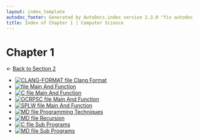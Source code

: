 ```yaml
---
layout: index_template
autodoc_footer: Generated by AutoDocs.index version 2.3.0 "fix autodoc failing if it already deleted the folders" ⓒ Starwort, 2020
title: Index of Chapter 1 | Computer Science
---
```


# **Chapter 1**

← [Back to Section 2](..)

- [![CLANG-FORMAT file](https://img.icons8.com/windows/512/03dac6/file-configuration.png) Clang Format](./Paper_2/section_2/chapter_1/.clang-format)
- [![ file](https://img.icons8.com/windows/512/03dac6/binary-file.png) Main And Function](./Paper_2/section_2/chapter_1/main_and_function)
- [![C file](https://img.icons8.com/windows/512/03dac6/c.png) Main And Function](./Paper_2/section_2/chapter_1/main_and_function.c)
- [![OCRPSC file](https://img.icons8.com/windows/512/03dac6/code-file.png) Main And Function](./Paper_2/section_2/chapter_1/main_and_function.ocrpsc)
- [![SPLW file](https://starwort.github.io/computer-science/icon-splw.png) Main And Function](./Paper_2/section_2/chapter_1/main_and_function.splw)
- [![MD file](https://img.icons8.com/windows/512/03dac6/regular-document.png) Programming Techniques](./Paper_2/section_2/chapter_1/programming_techniques.html)
- [![MD file](https://img.icons8.com/windows/512/03dac6/regular-document.png) Recursion](./Paper_2/section_2/chapter_1/recursion.html)
- [![C file](https://img.icons8.com/windows/512/03dac6/c.png) Sub Programs](./Paper_2/section_2/chapter_1/sub_programs.c)
- [![MD file](https://img.icons8.com/windows/512/03dac6/regular-document.png) Sub Programs](./Paper_2/section_2/chapter_1/sub_programs.html)
